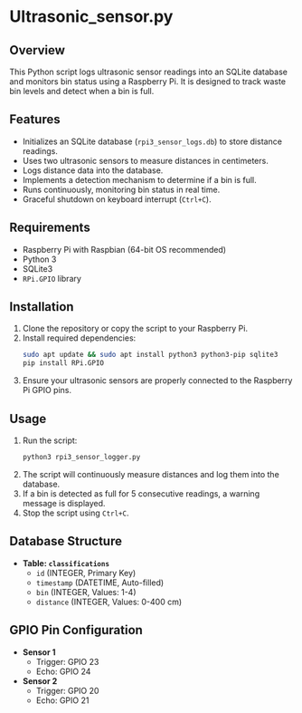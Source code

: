 # Ultrasonic_sensor.py

## Overview
This Python script logs ultrasonic sensor readings into an SQLite database and monitors bin status using a Raspberry Pi. It is designed to track waste bin levels and detect when a bin is full.

## Features
- Initializes an SQLite database (`rpi3_sensor_logs.db`) to store distance readings.
- Uses two ultrasonic sensors to measure distances in centimeters.
- Logs distance data into the database.
- Implements a detection mechanism to determine if a bin is full.
- Runs continuously, monitoring bin status in real time.
- Graceful shutdown on keyboard interrupt (`Ctrl+C`).

## Requirements
- Raspberry Pi with Raspbian (64-bit OS recommended)
- Python 3
- SQLite3
- `RPi.GPIO` library

## Installation
1. Clone the repository or copy the script to your Raspberry Pi.
2. Install required dependencies:
   ```sh
   sudo apt update && sudo apt install python3 python3-pip sqlite3
   pip install RPi.GPIO
   ```
3. Ensure your ultrasonic sensors are properly connected to the Raspberry Pi GPIO pins.

## Usage
1. Run the script:
   ```sh
   python3 rpi3_sensor_logger.py
   ```
2. The script will continuously measure distances and log them into the database.
3. If a bin is detected as full for 5 consecutive readings, a warning message is displayed.
4. Stop the script using `Ctrl+C`.

## Database Structure
- **Table: `classifications`**
  - `id` (INTEGER, Primary Key)
  - `timestamp` (DATETIME, Auto-filled)
  - `bin` (INTEGER, Values: 1-4)
  - `distance` (INTEGER, Values: 0-400 cm)

## GPIO Pin Configuration
- **Sensor 1**
  - Trigger: GPIO 23
  - Echo: GPIO 24
- **Sensor 2**
  - Trigger: GPIO 20
  - Echo: GPIO 21




